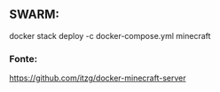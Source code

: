 ## SWARM:
docker stack deploy -c docker-compose.yml minecraft


### Fonte:
https://github.com/itzg/docker-minecraft-server